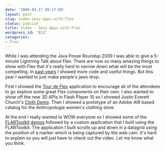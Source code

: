 ```yaml
---
date: '2009-03-17 09:17:09'
layout: post
slug: video-sexy-apps-with-flex
status: publish
title: Video - Sexy Apps with Flex
wordpress_id: '813'
categories:
- Flex
---
```


While I was attending the Java Posse Roundup 2009 I was able to give a 5-minute Lightning Talk about Flex.  There are now so many amazing things to show with Flex that it's really hard to narrow down what will be the most compelling.  In [past years](http://www.youtube.com/watch?v=uXUaM9CADiU&feature=channel_page) I showed more code and useful things.  But this year I wanted to just make people's jaws drop.

First I showed the [Tour de Flex](http://flex.org/tour) application to encourage all of the attendees to go explore some great Flex components on their own.  I also wanted to show off the new 3D APIs in Flash Player 10 so I showed Justin Everett Church's [Cloth Demo](http://justin.everett-church.com/fp10demos/cloth.html).  Then I showed a prototype of an Adobe AIR based catalog for the Anthropologie women's clothing store.

At the end I really wanted to WOW everyone so I showed some of the [FLARToolkit](http://www.libspark.org/wiki/saqoosha/FLARToolKit/en) [demos](http://flash.tarotaro.org/blog/) followed by a custom application that I built using the FLARToolkit.  The application I built scrolls up and down in a datagrid using the position of a marker which is being captured by the web cam.  It's hard to explain so you will just have to check out the video.  Let me know what you think.

<object width="640" height="385"><param name="movie" value="http://www.youtube-nocookie.com/v/dBGksVWPksY&hl=en&fs=1&rel=0"></param><param name="allowFullScreen" value="true"></param><param name="allowscriptaccess" value="always"></param><embed src="http://www.youtube-nocookie.com/v/dBGksVWPksY&hl=en&fs=1&rel=0" type="application/x-shockwave-flash" allowscriptaccess="always" allowfullscreen="true" width="640" height="385"></embed></object>
